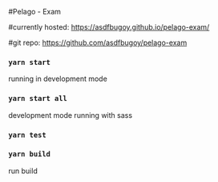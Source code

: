 
#Pelago - Exam 

#currently hosted: https://asdfbugoy.github.io/pelago-exam/

#git repo: https://github.com/asdfbugoy/pelago-exam

### `yarn start`

running in development mode

### `yarn start all`

development mode running with sass

### `yarn test`

### `yarn build`

run build




